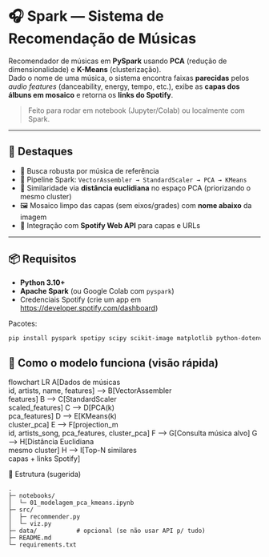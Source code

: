 # 🎧 Spark — Sistema de Recomendação de Músicas

Recomendador de músicas em **PySpark** usando **PCA** (redução de dimensionalidade) e **K-Means** (clusterização).  
Dado o nome de uma música, o sistema encontra faixas **parecidas** pelos *audio features* (danceability, energy, tempo, etc.), exibe as **capas dos álbuns em mosaico** e retorna os **links do Spotify**.

> Feito para rodar em notebook (Jupyter/Colab) ou localmente com Spark.

---

## 🌟 Destaques

- 🔎 Busca robusta por música de referência  
- 🧠 Pipeline Spark: `VectorAssembler → StandardScaler → PCA → KMeans`  
- 📏 Similaridade via **distância euclidiana** no espaço PCA (priorizando o mesmo cluster)  
- 🖼️ Mosaico limpo das capas (sem eixos/grades) com **nome abaixo** da imagem  
- 🔗 Integração com **Spotify Web API** para capas e URLs

---

## 📦 Requisitos

- **Python 3.10+**
- **Apache Spark** (ou Google Colab com `pyspark`)
- Credenciais Spotify (crie um app em https://developer.spotify.com/dashboard)

Pacotes:
```bash
pip install pyspark spotipy scipy scikit-image matplotlib python-dotenv
```

## 🧠 Como o modelo funciona (visão rápida)

flowchart LR
    A[Dados de músicas<br/>id, artists, name, features] --> B[VectorAssembler<br/>features]
    B --> C[StandardScaler<br/>scaled_features]
    C --> D[PCA(k)<br/>pca_features]
    D --> E[KMeans(k)<br/>cluster_pca]
    E --> F[projection_m<br/>id, artists_song, pca_features, cluster_pca]
    F --> G[Consulta música alvo]
    G --> H[Distância Euclidiana<br/>mesmo cluster]
    H --> I[Top-N similares<br/>capas + links Spotify]

🧩 Estrutura (sugerida)
```
.
├─ notebooks/
│  └─ 01_modelagem_pca_kmeans.ipynb
├─ src/
│  ├─ recommender.py
│  └─ viz.py
├─ data/           # opcional (se não usar API p/ tudo)
├─ README.md
└─ requirements.txt







